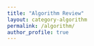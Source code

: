 ```yaml
---
title: "Algorithm Review"
layout: category-algorithm
permalink: /algorithm/
author_profile: true
---
```


